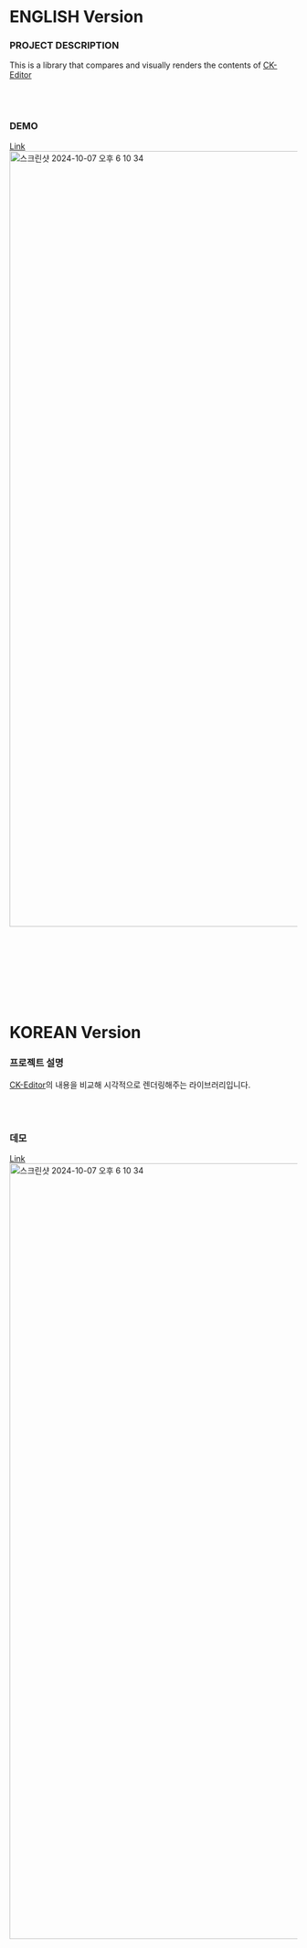 # ENGLISH Version

### PROJECT DESCRIPTION
This is a library that compares and visually renders the contents of [CK-Editor](https://ckeditor.com/)

<br/><br/>

### DEMO
[Link](https://lorenleedev.github.io/html-diff-for-ck-editor)
<img width="1357" alt="스크린샷 2024-10-07 오후 6 10 34" src="https://github.com/user-attachments/assets/faee4842-6992-4b16-9084-c46824f79b89">


<br/><br/><br/><br/>
---

# KOREAN Version

### 프로젝트 설명
[CK-Editor](https://ckeditor.com/)의 내용을 비교해 시각적으로 렌더링해주는 라이브러리입니다.

<br/><br/>

### 데모
[Link](https://lorenleedev.github.io/html-diff-for-ck-editor)
<img width="1357" alt="스크린샷 2024-10-07 오후 6 10 34" src="https://github.com/user-attachments/assets/faee4842-6992-4b16-9084-c46824f79b89">
